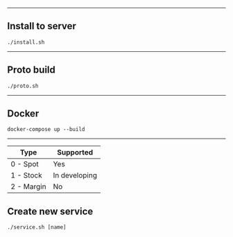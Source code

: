 ****
## Install to server
`./install.sh`
****

## Proto build
`./proto.sh`
****

## Docker
`docker-compose up --build`
****

| Type       | Supported          |
|------------|--------------------|
| 0 - Spot   | Yes                |
| 1 - Stock  | In developing      |
| 2 - Margin | No                 |

## Create new service
`./service.sh [name]`
